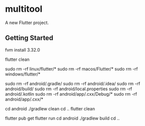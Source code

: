 # multitool

A new Flutter project.

## Getting Started

fvm install 3.32.0


flutter clean

sudo rm -rf linux/flutter/*
sudo rm -rf macos/Flutter/*
sudo rm -rf windows/flutter/*

sudo rm -rf android/.gradle/
sudo rm -rf android/.idea/
sudo rm -rf android/build/
sudo rm -rf android/local.properties
sudo rm -rf android/.kotlin
sudo rm -rf android/app/.cxx/Debug/*
sudo rm -rf android/app/.cxx/*

cd android
./gradlew clean
cd ..
flutter clean

flutter pub get
flutter run
cd android
./gradlew build
cd ..



